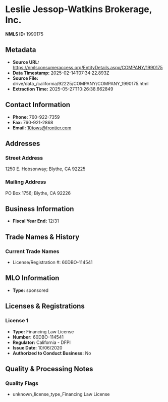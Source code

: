 # Leslie Jessop-Watkins Brokerage, Inc.

**NMLS ID:** 1990175

## Metadata
- **Source URL:** https://nmlsconsumeraccess.org/EntityDetails.aspx/COMPANY/1990175
- **Data Timestamp:** 2025-02-14T07:34:22.893Z
- **Source File:** drive/data_/california/92225/COMPANY/COMPANY_1990175.html
- **Extraction Time:** 2025-05-27T10:26:38.662849

## Contact Information
- **Phone:** 760-922-7359
- **Fax:** 760-921-2868
- **Email:** 10tows@frontier.com

## Addresses
### Street Address
1250 E. Hobsonway; Blythe, CA 92225

### Mailing Address
PO Box 1756; Blythe, CA 92226

## Business Information
- **Fiscal Year End:** 12/31

## Trade Names & History
### Current Trade Names
- License/Registration #: 60DBO-114541

## MLO Information
- **Type:** sponsored

## Licenses & Registrations

### License 1
- **Type:** Financing Law License
- **Number:** 60DBO-114541
- **Regulator:** California - DFPI
- **Issue Date:** 10/06/2020
- **Authorized to Conduct Business:** No

## Quality & Processing Notes
### Quality Flags
- unknown_license_type_Financing Law License
